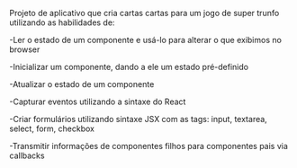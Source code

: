 Projeto de aplicativo que cria cartas cartas para um jogo de super trunfo utilizando as habilidades de:



-Ler o estado de um componente e usá-lo para alterar o que exibimos no browser

-Inicializar um componente, dando a ele um estado pré-definido

-Atualizar o estado de um componente

-Capturar eventos utilizando a sintaxe do React

-Criar formulários utilizando sintaxe JSX com as tags: input, textarea, select, form, checkbox

-Transmitir informações de componentes filhos para componentes pais via callbacks